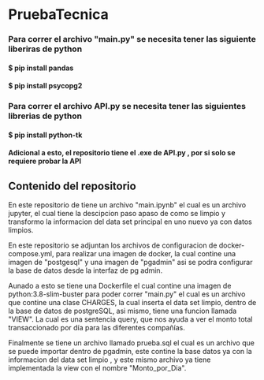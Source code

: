 # PruebaTecnica

### Para correr el archivo "main.py" se necesita tener las siguiente liberiras de python 
####   $ pip install pandas
####   $ pip install psycopg2

### Para correr el archivo API.py se necesita tener las siguientes librerias de python

####   $ pip install python-tk


#### Adicional a esto, el repositorio tiene el .exe de API.py , por si solo se requiere probar la API

## Contenido del repositorio

En este repositorio de tiene un archivo "main.ipynb" el cual es un archivo jupyter, el cual tiene la descipcion paso apaso de como se limpio
y transformo la informacion del data set principal en uno nuevo ya con datos limpios.

En este repositorio se adjuntan los archivos de configuracion de docker-compose.yml, para realizar una imagen de docker,
la cual contine una imagen de "postgesql" y una imagen de "pgadmin" asi se podra configurar la base de datos desde la interfaz
de pg admin.

Aunado a esto se tiene una Dockerfile el cual contine una imagen de python:3.8-slim-buster para poder correr "main.py"
el cual es un archivo que contine una clase CHARGES, la cual inserta el data set limpio, dentro de la base de datos de postgreSQL,
asi mismo, tiene una funcion llamada "VIEW". La cual es una sentencia query, que nos ayuda a ver el monto total transaccionado por 
día para las diferentes compañías.

Finalmente se tiene un archivo llamado prueba.sql el cual es un archivo que se puede importar dentro de pgadmin, este contine
la base datos ya con la informacion del data set limpio , y este mismo archivo ya tiene implementada la view con el nombre
"Monto_por_Dia".





